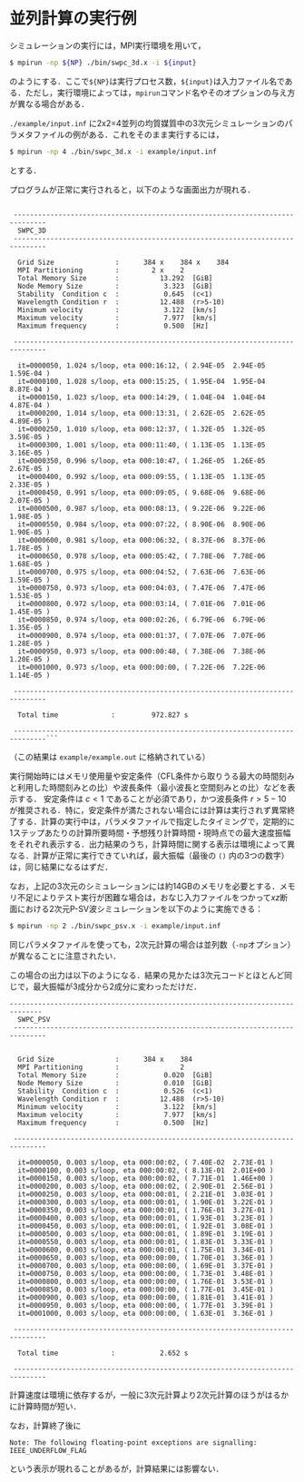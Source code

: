 # 並列計算の実行例

シミュレーションの実行には，MPI実行環境を用いて，

```bash
$ mpirun -np ${NP} ./bin/swpc_3d.x -i ${input}
```

のようにする．ここで`${NP}`は実行プロセス数，`${input}`は入力ファイル名である．ただし，実行環境によっては，`mpirun`コマンド名やそのオプションの与え方が異なる場合がある．

`./example/input.inf` に2x2=4並列の均質媒質中の3次元シミュレーションのパラメタファイルの例がある．これをそのまま実行するには，

```bash
$ mpirun -np 4 ./bin/swpc_3d.x -i example/input.inf
```
とする．

プログラムが正常に実行されると，以下のような画面出力が現れる．

```text

 ------------------------------------------------------------------------------
  SWPC_3D                                                                     
 ------------------------------------------------------------------------------

  Grid Size               :      384 x    384 x    384
  MPI Partitioning        :        2 x    2
  Total Memory Size       :          13.292  [GiB]
  Node Memory Size        :           3.323  [GiB]
  Stability  Condition c  :           0.645  (c<1)
  Wavelength Condition r  :          12.488  (r>5-10)
  Minimum velocity        :           3.122  [km/s]
  Maximum velocity        :           7.977  [km/s]
  Maximum frequency       :           0.500  [Hz]

 ------------------------------------------------------------------------------

  it=0000050, 1.024 s/loop, eta 000:16:12, ( 2.94E-05  2.94E-05  1.59E-04 )
  it=0000100, 1.028 s/loop, eta 000:15:25, ( 1.95E-04  1.95E-04  8.87E-04 )
  it=0000150, 1.023 s/loop, eta 000:14:29, ( 1.04E-04  1.04E-04  4.87E-04 )
  it=0000200, 1.014 s/loop, eta 000:13:31, ( 2.62E-05  2.62E-05  4.89E-05 )
  it=0000250, 1.010 s/loop, eta 000:12:37, ( 1.32E-05  1.32E-05  3.59E-05 )
  it=0000300, 1.001 s/loop, eta 000:11:40, ( 1.13E-05  1.13E-05  3.16E-05 )
  it=0000350, 0.996 s/loop, eta 000:10:47, ( 1.26E-05  1.26E-05  2.67E-05 )
  it=0000400, 0.992 s/loop, eta 000:09:55, ( 1.13E-05  1.13E-05  2.33E-05 )
  it=0000450, 0.991 s/loop, eta 000:09:05, ( 9.68E-06  9.68E-06  2.07E-05 )
  it=0000500, 0.987 s/loop, eta 000:08:13, ( 9.22E-06  9.22E-06  1.98E-05 )
  it=0000550, 0.984 s/loop, eta 000:07:22, ( 8.90E-06  8.90E-06  1.90E-05 )
  it=0000600, 0.981 s/loop, eta 000:06:32, ( 8.37E-06  8.37E-06  1.78E-05 )
  it=0000650, 0.978 s/loop, eta 000:05:42, ( 7.78E-06  7.78E-06  1.68E-05 )
  it=0000700, 0.975 s/loop, eta 000:04:52, ( 7.63E-06  7.63E-06  1.59E-05 )
  it=0000750, 0.973 s/loop, eta 000:04:03, ( 7.47E-06  7.47E-06  1.53E-05 )
  it=0000800, 0.972 s/loop, eta 000:03:14, ( 7.01E-06  7.01E-06  1.45E-05 )
  it=0000850, 0.974 s/loop, eta 000:02:26, ( 6.79E-06  6.79E-06  1.35E-05 )
  it=0000900, 0.974 s/loop, eta 000:01:37, ( 7.07E-06  7.07E-06  1.28E-05 )
  it=0000950, 0.973 s/loop, eta 000:00:48, ( 7.38E-06  7.38E-06  1.20E-05 )
  it=0001000, 0.973 s/loop, eta 000:00:00, ( 7.22E-06  7.22E-06  1.14E-05 )

 ------------------------------------------------------------------------------
 
  Total time             :         972.827 s

 ------------------------------------------------------------------------------```
```

（この結果は `example/example.out` に格納されている）

実行開始時にはメモリ使用量や安定条件（CFL条件から取りうる最大の時間刻みと利用した時間刻みとの比）や波長条件（最小波長と空間刻みとの比）などを表示する．
安定条件は $c<1$ であることが必須であり，かつ波長条件 $r>5-10$ が推奨される．特に，安定条件が満たされない場合には計算は実行されず異常終了する．計算の実行中は，パラメタファイルで指定したタイミングで，定期的に1ステップあたりの計算所要時間・予想残り計算時間・現時点での最大速度振幅をそれぞれ表示する．出力結果のうち，計算時間に関する表示は環境によって異なる．計算が正常に実行できていれば，最大振幅（最後の `()` 内の3つの数字）は，同じ結果になるはずだ．

なお，上記の3次元のシミュレーションには約14GBのメモリを必要とする．メモリ不足によりテスト実行が困難な場合は，おなじ入力ファイルをつかって$xz$断面における2次元P-SV波シミュレーションを以下のように実施できる：

```bash
$ mpirun -np 2 ./bin/swpc_psv.x -i example/input.inf
```

同じパラメタファイルを使っても，2次元計算の場合は並列数（`-np`オプション）が異なることに注意されたい．

この場合の出力は以下のようになる．結果の見かたは3次元コードとほとんど同じで，最大振幅が3成分から2成分に変わっただけだ．

```text
------------------------------------------------------------------------------
  SWPC_PSV                                                                    
 ------------------------------------------------------------------------------


  Grid Size               :      384 x    384
  MPI Partitioning        :               2
  Total Memory Size       :           0.020  [GiB]
  Node Memory Size        :           0.010  [GiB]
  Stability  Condition c  :           0.526  (c<1)
  Wavelength Condition r  :          12.488  (r>5-10)
  Minimum velocity        :           3.122  [km/s]
  Maximum velocity        :           7.977  [km/s]
  Maximum frequency       :           0.500  [Hz]

 ------------------------------------------------------------------------------

  it=0000050, 0.003 s/loop, eta 000:00:02, ( 7.40E-02  2.73E-01 )
  it=0000100, 0.003 s/loop, eta 000:00:02, ( 8.13E-01  2.01E+00 )
  it=0000150, 0.003 s/loop, eta 000:00:02, ( 7.71E-01  1.46E+00 )
  it=0000200, 0.003 s/loop, eta 000:00:02, ( 2.90E-01  2.56E-01 )
  it=0000250, 0.003 s/loop, eta 000:00:01, ( 2.21E-01  3.03E-01 )
  it=0000300, 0.003 s/loop, eta 000:00:01, ( 1.90E-01  3.22E-01 )
  it=0000350, 0.003 s/loop, eta 000:00:01, ( 1.76E-01  3.27E-01 )
  it=0000400, 0.003 s/loop, eta 000:00:01, ( 1.93E-01  3.23E-01 )
  it=0000450, 0.003 s/loop, eta 000:00:01, ( 1.92E-01  3.08E-01 )
  it=0000500, 0.003 s/loop, eta 000:00:01, ( 1.89E-01  3.19E-01 )
  it=0000550, 0.003 s/loop, eta 000:00:01, ( 1.83E-01  3.33E-01 )
  it=0000600, 0.003 s/loop, eta 000:00:01, ( 1.75E-01  3.34E-01 )
  it=0000650, 0.003 s/loop, eta 000:00:00, ( 1.70E-01  3.36E-01 )
  it=0000700, 0.003 s/loop, eta 000:00:00, ( 1.69E-01  3.37E-01 )
  it=0000750, 0.003 s/loop, eta 000:00:00, ( 1.73E-01  3.48E-01 )
  it=0000800, 0.003 s/loop, eta 000:00:00, ( 1.76E-01  3.53E-01 )
  it=0000850, 0.003 s/loop, eta 000:00:00, ( 1.77E-01  3.45E-01 )
  it=0000900, 0.003 s/loop, eta 000:00:00, ( 1.81E-01  3.41E-01 )
  it=0000950, 0.003 s/loop, eta 000:00:00, ( 1.77E-01  3.39E-01 )
  it=0001000, 0.003 s/loop, eta 000:00:00, ( 1.63E-01  3.36E-01 )

 ------------------------------------------------------------------------------
 
  Total time             :           2.652 s

 ------------------------------------------------------------------------------
```

計算速度は環境に依存するが，一般に3次元計算より2次元計算のほうがはるかに計算時間が短い．

なお，計算終了後に
```text
Note: The following floating-point exceptions are signalling: IEEE_UNDERFLOW_FLAG
```
という表示が現れることがあるが，計算結果には影響ない．
